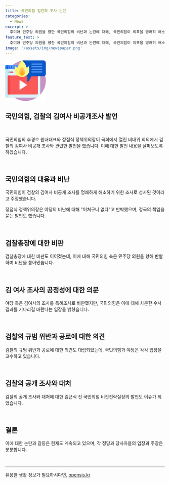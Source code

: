 ```yaml
---
title: 국민의힘 김건희 조사 논란
categories:
  - News
excerpt: >
  추미애 민주당 의원을 향한 국민의힘의 비난과 논란에 대해, 국민의힘이 의혹을 명쾌히 해소하기 위해 조사가 이뤄진 것이라고 주장했다. 추 의원을 향한 특혜 조사 논란을 반박하며, 검찰총장 패싱과 황제 조사라는 용어를 사용한 야당을 비판했다. 또한, 김 여사의 조사를 비공개로 진행한 것에 대해 대통령경호법상 정당한 조치라고 주장하였고, 야당에게 조사 결과를 기다리라고 당부하며, 다른 사례를 예시로 들어 김 여사의 조사를 정당한 것으로 주장했다. 이에 대해 이원석 검찰총장은 대통령 부인의 조사과정에서 원칙이 지켜지지 않았다며 사과하였고, 여당 내에서는 김 여사의 검찰 조사에 대한 부정적 평가가 나온 것으로 보고 있었다.
feature_text: >
  추미애 민주당 의원을 향한 국민의힘의 비난과 논란에 대해, 국민의힘이 의혹을 명쾌히 해소하기 위해 조사가 이뤄진 것이라고 주장했다. 추 의원을 향한 특혜 조사 논란을 반박하며, 검찰총장 패싱과 황제 조사라는 용어를 사용한 야당을 비판했다. 또한, 김 여사의 조사를 비공개로 진행한 것에 대해 대통령경호법상 정당한 조치라고 주장하였고, 야당에게 조사 결과를 기다리라고 당부하며, 다른 사례를 예시로 들어 김 여사의 조사를 정당한 것으로 주장했다. 이에 대해 이원석 검찰총장은 대통령 부인의 조사과정에서 원칙이 지켜지지 않았다며 사과하였고, 여당 내에서는 김 여사의 검찰 조사에 대한 부정적 평가가 나온 것으로 보고 있었다.
image: '/assets/img/newspaper.png'
---
```


<p><img src="/assets/img/news.png" alt="rentncar 속보" /></p>

<h2>국민의힘, 검찰의 김여사 비공개조사 발언</h2>

<p data-ke-size="size16">&nbsp;</p>

<p>국민의힘의 추경호 원내대표와 정점식 정책위의장이 국회에서 열린 비대위 회의에서 검찰의 김여사 비공개 조사와 관련한 발언을 했습니다. 이에 대한 발언 내용을 살펴보도록 하겠습니다. </p>

<p data-ke-size="size16">&nbsp;</p>

<h2 data-ke-size="size26">국민의힘의 대응과 비난</h2>

<p data-ke-size="size16">국민의힘이 검찰의 김여사 비공개 조사를 명쾌하게 해소하기 위한 조사로 성사된 것이라고 주장했습니다.</p>

<p data-ke-size="size16">정점식 정책위의장은 야당의 비난에 대해 "어처구니 없다"고 반박했으며, 정국의 책임을 묻는 발언도 했습니다.</p>

<p data-ke-size="size16">&nbsp;</p>

<h2 data-ke-size="size26">검찰총장에 대한 비판</h2>

<p data-ke-size="size16">검찰총장에 대한 비판도 이어졌는데, 이에 대해 국민의힘 측은 민주당 의원을 향해 반발하며 비난을 쏟아냈습니다.</p>

<p data-ke-size="size16">&nbsp;</p>

<h2 data-ke-size="size26">김 여사 조사의 공정성에 대한 의문</h2>

<p data-ke-size="size16">야당 측은 김여사의 조사를 특혜조사로 비판했지만, 국민의힘은 이에 대해 차분한 수사 결과를 기다리길 바란다는 입장을 밝혔습니다.</p>

<p data-ke-size="size16">&nbsp;</p>

<h2 data-ke-size="size26">검찰의 규범 위반과 공로에 대한 의견</h2>

<p data-ke-size="size16">검찰의 규범 위반과 공로에 대한 의견도 대립되었는데, 국민의힘과 야당은 각각 입장을 고수하고 있습니다.</p>

<p data-ke-size="size16">&nbsp;</p>

<h2 data-ke-size="size26">검찰의 공개 조사와 대처</h2>

<p data-ke-size="size16">검찰의 공개 조사와 대처에 대한 김근식 전 국민의힘 비전전략실장의 발언도 이슈가 되었습니다.</p>

<p data-ke-size="size16">&nbsp;</p>

<h2 data-ke-size="size26">결론</h2>

<p data-ke-size="size16">이에 대한 논란과 갈등은 현재도 계속되고 있으며, 각 정당과 당사자들의 입장과 주장은 분분합니다.</p>

<p data-ke-size="size16">&nbsp;</p>

<hr>
유용한 생활 정보가 필요하시다면, <a href="https://opensis.kr" rel="dofollow">opensis.kr</a>


